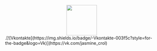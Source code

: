 <div id="header" align="center">
  <img src="https://media.giphy.com/media/BzyTuYCmvSORqs1ABM/giphy.gif" width="100"/>
</div>

<div id="badges">
  .[![Vkontakte](https://img.shields.io/badge/-Vkontakte-003f5c?style=for-the-badge&logo=Vk)](https://vk.com/jasmine_crol)
</div>
